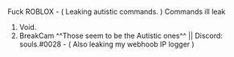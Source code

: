 Fuck ROBLOX - ( Leaking autistic commands. )
Commands ill leak 
1. Void.
2. BreakCam
^^Those seem to be the Autistic ones^^
|| Discord: souls.#0028 - ( Also leaking my webhoob IP logger )
